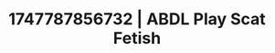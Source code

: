 ---
categories:
- Tradwife
- Erotic hair pulling
- Digital dominatrix
- Hawk Tuah
- CPR fetish
image: /assets/images/1747787856732.jpg
layout: post
seo:
  description: Featured content with exclusive Scat Fetish, ABDL Play. HD images available.
  keywords: Scat Fetish, ABDL Play
  og_image: /assets/images/1747787856732.jpg
  schema_type: VisualArtwork
tags:
- ABDL Play
- Scat Fetish
- '#1747787856732'
title: 1747787856732 | ABDL Play Scat Fetish
---